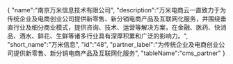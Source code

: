 {
	"name":"南京万米信息技术有限公司",
	"description":"万米电商云一直致力于为传统企业及电商创业公司提供新零售、新分销电商产品及互联网化服务，并围绕垂直行业及细分商业模式，提供咨询、技术、运营等解决方案，在金融、医药、快消品、酒水、鲜花、生鲜等诸多行业具有深厚积累和广泛的影响力。",
	"short_name":"万米信息",
	"id":"48",
	"partner_label":"为传统企业及电商创业公司提供新零售、新分销电商产品及互联网化服务",
	"tableName":"cms_partner"
}